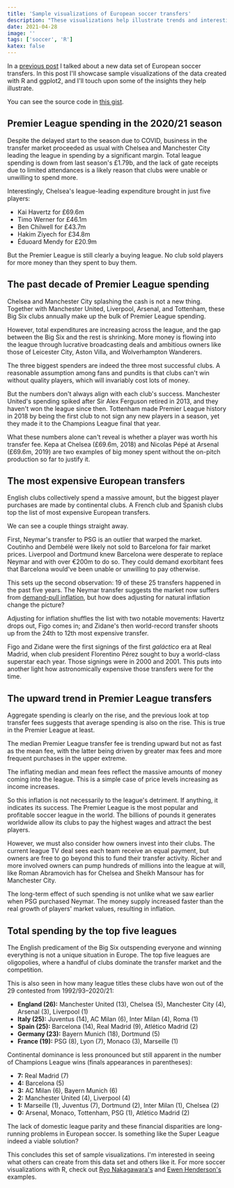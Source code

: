 ```yaml
---
title: 'Sample visualizations of European soccer transfers'
description: "These visualizations help illustrate trends and interesting observations in Premier League and European transfer spending."
date: 2021-04-28
image: ''
tags: ['soccer', 'R']
katex: false
---
```


In a [previous post](https://ericmordonez.com/blog/european-soccer-transfer-data-set) I talked about a new data set of European soccer transfers.
In this post I'll showcase sample visualizations of the data created with R and ggplot2, and I'll touch upon some of the insights they help illustrate.

You can see the source code in [this gist](https://gist.github.com/emordonez/5fe7d760ceba4aa0c930ca6496ba1b42).

## Premier League spending in the 2020/21 season

Despite the delayed start to the season due to COVID, business in the transfer market proceeded as usual with Chelsea and Manchester City leading the league in spending by a significant margin.
Total league spending is down from last season's £1.79b, and the lack of gate receipts due to limited attendances is a likely reason that clubs were unable or unwilling to spend more.

Interestingly, Chelsea's league-leading expenditure brought in just five players:

- Kai Havertz for £69.6m
- Timo Werner for £46.1m
- Ben Chilwell for £43.7m
- Hakim Ziyech for £34.8m
- Éduoard Mendy for £20.9m

<v-img src="2021/04/transfers-1-1.png"></v-img>

But the Premier League is still clearly a buying league.
No club sold players for more money than they spent to buy them.

<v-img src="2021/04/transfers-1-2.png"></v-img>

## The past decade of Premier League spending

Chelsea and Manchester City splashing the cash is not a new thing.
Together with Manchester United, Liverpool, Arsenal, and Tottenham, these Big Six clubs annually make up the bulk of Premier League spending.

However, total expenditures are increasing across the league, and the gap between the Big Six and the rest is shrinking.
More money is flowing into the league through lucrative broadcasting deals and ambitious owners like those of Leicester City, Aston Villa, and Wolverhampton Wanderers.

<v-img src="2021/04/transfers-2-1.png"></v-img>

The three biggest spenders are indeed the three most successful clubs.
A reasonable assumption among fans and pundits is that clubs can't win without quality players, which will invariably cost lots of money.

<v-img src="2021/04/transfers-2-2.png"></v-img>

But the numbers don't always align with each club's success.
Manchester United's spending spiked after Sir Alex Ferguson retired in 2013, and they haven't won the league since then.
Tottenham made Premier League history in 2018 by being the first club to not sign any new players in a season, yet they made it to the Champions League final that year.

What these numbers alone can't reveal is whether a player was worth his transfer fee.
Kepa at Chelsea (£69.6m, 2018) and Nicolas Pépé at Arsenal (£69.6m, 2019) are two examples of big money spent without the on-pitch production so far to justify it.

## The most expensive European transfers

English clubs collectively spend a massive amount, but the biggest player purchases are made by continental clubs.
A French club and Spanish clubs top the list of most expensive European transfers.

<v-img src="2021/04/transfers-3-1.png"></v-img>

We can see a couple things straight away.

First, Neymar's transfer to PSG is an outlier that warped the market.
Coutinho and Dembélé were likely not sold to Barcelona for fair market prices.
Liverpool and Dortmund knew Barcelona were desperate to replace Neymar and with over €200m to do so.
They could demand exorbitant fees that Barcelona would've been unable or unwilling to pay otherwise.

This sets up the second observation: 19 of these 25 transfers happened in the past five years.
The Neymar transfer suggests the market now suffers from [demand-pull inflation](https://en.wikipedia.org/wiki/Demand-pull_inflation), but how does adjusting for natural inflation change the picture?

<v-img src="2021/04/transfers-3-2.png"></v-img>

Adjusting for inflation shuffles the list with two notable movements: Havertz drops out, Figo comes in; and Zidane's then world-record transfer shoots up from the 24th to 12th most expensive transfer.

Figo and Zidane were the first signings of the first _galáctico_ era at Real Madrid, when club president Florentino Pérez sought to buy a world-class superstar each year.
Those signings were in 2000 and 2001.
This puts into another light how astronomically expensive those transfers were for the time.

## The upward trend in Premier League transfers

Aggregate spending is clearly on the rise, and the previous look at top transfer fees suggests that average spending is also on the rise.
This is true in the Premier League at least.

The median Premier League transfer fee is trending upward but not as fast as the mean fee, with the latter being driven by greater max fees and more frequent purchases in the upper extreme.

<v-img src="2021/04/transfers-4-1.png"></v-img>

The inflating median and mean fees reflect the massive amounts of money coming into the league.
This is a simple case of price levels increasing as income increases.

<v-img src="2021/04/transfers-4-2.png"></v-img>

So this inflation is not necessarily to the league's detriment.
If anything, it indicates its success.
The Premier League is the most popular and profitable soccer league in the world.
The billions of pounds it generates worldwide allow its clubs to pay the highest wages and attract the best players.

However, we must also consider how owners invest into their clubs.
The current league TV deal sees each team receive an equal payment, but owners are free to go beyond this to fund their transfer activity.
Richer and more involved owners can pump hundreds of millions into the league at will, like Roman Abramovich has for Chelsea and Sheikh Mansour has for Manchester City.

The long-term effect of such spending is not unlike what we saw earlier when PSG purchased Neymar.
The money supply increased faster than the real growth of players' market values, resulting in inflation.

## Total spending by the top five leagues

The English predicament of the Big Six outspending everyone and winning everything is not a unique situation in Europe.
The top five leagues are oligopolies, where a handful of clubs dominate the transfer market and the competition.

<v-img src="2021/04/transfers-5-1.png"></v-img>

This is also seen in how many league titles these clubs have won out of the 29 contested from 1992/93&ndash;2020/21:

- **England (26):** Manchester United (13), Chelsea (5), Manchester City (4), Arsenal (3), Liverpool (1)
- **Italy (25):** Juventus (14), AC Milan (6), Inter Milan (4), Roma (1)
- **Spain (25):** Barcelona (14), Real Madrid (9), Atlético Madrid (2)
- **Germany (23):** Bayern Munich (18), Dortmund (5)
- **France (19):** PSG (8), Lyon (7), Monaco (3), Marseille (1)

Continental dominance is less pronounced but still apparent in the number of Champions League wins (finals appearances in parentheses):

- **7:** Real Madrid (7)
- **4:** Barcelona (5)
- **3:** AC Milan (6), Bayern Munich (6)
- **2:** Manchester United (4), Liverpool (4)
- **1:** Marseille (1), Juventus (7), Dortmund (2), Inter Milan (1), Chelsea (2)
- **0:** Arsenal, Monaco, Tottenham, PSG (1), Atlético Madrid (2)

The lack of domestic league parity and these financial disparities are long-running problems in European soccer.
Is something like the Super League indeed a viable solution?

<horizontal-rule></horizontal-rule>

This concludes this set of sample visualizations.
I'm interested in seeing what others can create from this data set and others like it.
For more soccer visualizations with R, check out [Ryo Nakagawara's](https://github.com/Ryo-N7/soccer_ggplots) and [Ewen Henderson's](https://github.com/ewenme/transfers) examples.
